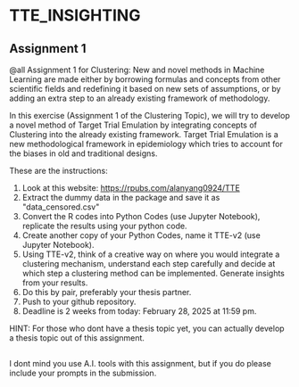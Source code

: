 # TTE_INSIGHTING

## Assignment 1

@all 
Assignment 1 for Clustering:
New and novel methods in Machine Learning are made either by borrowing formulas and concepts from other scientific fields and redefining it based on new sets of assumptions, or by adding an extra step to an already existing framework of methodology.

In this exercise (Assignment 1 of the Clustering Topic), we will try to develop a novel method of Target Trial Emulation by integrating concepts of Clustering into the already existing framework. Target Trial Emulation is a new methodological framework in epidemiology which tries to account for the biases in old and traditional designs.

These are the instructions:
1. Look at this website: https://rpubs.com/alanyang0924/TTE
2. Extract the dummy data in the package and save it as "data_censored.csv"
2. Convert the R codes into Python Codes (use Jupyter Notebook), replicate the results using your python code.
3. Create another copy of your Python Codes, name it TTE-v2 (use Jupyter Notebook).
4. Using TTE-v2, think of a creative way on where you would integrate a clustering mechanism, understand each step carefully and decide at which step a clustering method can be implemented. Generate insights from your results.
5. Do this by pair, preferably your thesis partner.
6. Push to your github repository.
7. Deadline is 2 weeks from today: February 28, 2025 at 11:59 pm.

HINT: For those who dont have a thesis topic yet, you can actually develop a thesis topic out of this assignment.

##

I  dont mind you use A.I. tools with this assignment, but if you do please include your prompts in the submission.

##
